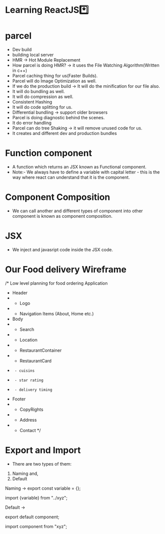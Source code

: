 # Learning ReactJS*️⃣

# parcel
- Dev build
- building local server
- HMR -> Hot Module Replacement
- How parcel is doing HMR? -> it uses the File Watching Algorithm(Written in c++)
- Parcel caching thing for us(Faster Builds).
- Parcel will do Image Optimization as well.
- If we do the production build -> It will do the minification for our file also. 
- It will do bundling as well.
- It will do compression as well. 
- Consistent Hashing 
- It will do code splitting for us.
- Differential bundling -> support older browsers
- Parcel is doing diagnostic behind the scenes.
- It do error handling
- Parcel can do tree Shaking -> it will remove unused code for us.
- It creates and different dev and production bundles

# Function component
- A function which returns an JSX known as Functional component.
- Note:- We always have to define a variable with capital letter - this is the way where react can understand that it is the component. 

# Component Composition
- We can call another and different types of component into other component is known as component composition.

# JSX
- We inject and javasript code inside the JSX code.

# Our Food delivery Wireframe

/*  Low level planning for food ordering Application
 * Header
 * - Logo
 * - Navigation Items (About, Home etc.)
 * Body
 * - Search
 * - Location
 * - RestaurantContainer
 *   - RestaurantCard
 *      - cuisins
 *      - star rating
 *      - delivery timing
 * Footer
 * - CopyRights
 * - Address
 * - Contact
 */

 # Export and Import
 - There are two types of them:
 1. Naming and,
 2. Default

 Naming -> 
 export const variable = {};

 import {variable} from "../xyz";

 Default -> 

 export default component;

 import component from "xyz";